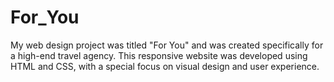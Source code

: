 # For_You
My web design project was titled "For You" and was created specifically for a high-end travel agency. This responsive website was developed using HTML and CSS, with a special focus on visual design and user experience.
